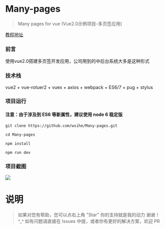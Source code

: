 # Many-pages
> Many pages for vue (Vue2.0示例项目-多页签应用)

[教程地址](http://wusihe.com/2017/07/02/Vue2-1/)


### 前言

使用vue2.0搭建多页签开发应用，公司用到的中后台系统大多是这种形式


### 技术栈

vue2 + vue-rotuer2 + vuex + axios + webpack + ES6/7 + pug + stylus


### 项目运行

#### 注意：由于涉及到 ES6 等新属性，建议使用 node 6 稳定版

```
git clone https://github.com/wsihe/Many-pages.git

cd Many-pages

npm install

npm run dev

```

### 项目截图

![](https://static.oschina.net/uploads/img/201708/08102312_5Tfu.png "")

# 说明

>  如果对您有帮助，您可以点右上角 "Star" 你的支持就是我的动力 谢谢！ ^_^
>  如有问题请直接在 Issues 中提，或者你有更好的解决方案，欢迎 PR



